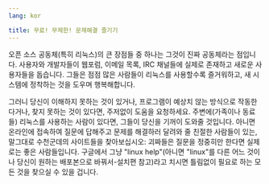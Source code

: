 ```yaml
---
lang: kor

title: ﻿무료! 무제한! 문제해결 즐기기
---
```


오픈 소스 공동체(특히 리눅스)의 큰 장점들 중 하나는 그것이 진짜 공동체라는 점입니다. 사용자와 개발자들이 웹포럼, 이메일 목록, IRC 채널들에 실제로 존재하고 새로운 사용자들을 돕습니다. 그들은 점점 많은 사람들이 리눅스를 사용할수록 즐거워하고, 새 시스템에 정착하는 것을 도우며 행복해합니다.

그러니 당신이 이해하지 못하는 것이 있거나, 프로그램이 예상치 않는 방식으로 작동한다거나, 찾지 못하는 것이 있다면, 주저없이 도움을  요청하세요. 주변에(가족이나 동료들) 리눅스를 사용하는 사람이 있다면, 그들이 당신을 기꺼이 도와줄 것입니다. 아니면 온라인에 접속하여 질문에 답해주고 문제를 해결하러 달려와 줄 친절한 사람들이 있는, 말그대로 수천군데의 사이트들을 찾아보십시오: 괴짜들은 질문을 정중히만 한다면 실제로는 좋은 사람들입니다. 구글에서 그냥 "linux help"(아니면 "linux"를 다른 어느 것이나 당신이 원하는 배포본으로 바꿔서-설치편 참고)라고 치시면 틀림없이 필요로 하는 모든 것을 찾으실 수 있을 겁니다.




